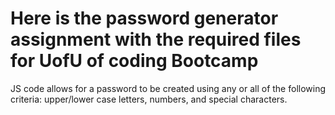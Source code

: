 # Here is the password generator assignment with the required files for UofU of coding Bootcamp

JS code allows for a password to be created using any or all of the following criteria: upper/lower case letters, numbers, and special characters.
